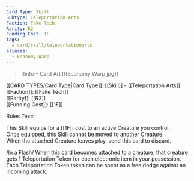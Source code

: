 ```yaml
---
Card Type: Skill
Subtype: Teleportation Arts
Faction: Fake Tech
Rarity: R2
Funding Cost: 1F
tags:
  - card/skill/teleportationarts
aliases:
  - Economy Warp
---
```

> [!info]- Card Art
> ![[Economy Warp.jpg]]

[[CARD TYPES/Card Type|Card Type]]: [[Skill]] - [[Teleportation Arts]]  
[[Faction]]: [[Fake Tech]]  
[[Rarity]]: [[R2]]  
[[Funding Cost]]: [[1F]]  

Rules Text:  

This Skill equips for a [[1F]] cost to an active Creature you control.  
Once equipped, this Skill cannot be moved to another Creature.  
When the attached Creature leaves play, send this card to discard.  

/In a Flash/ When this card becomes attached to a creature, that creature gets 1 Teleportation Token for each electronic item in your possession.   
Each Teleportation Token token can be spent as a free dodge against an incoming attack.  